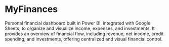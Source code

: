 # MyFinances
Personal financial dashboard built in Power BI, integrated with Google Sheets, to organize and visualize income, expenses, and investments. It provides an overview of financial flow, including revenue, net income, credit spending, and investments, offering centralized and visual financial control.
